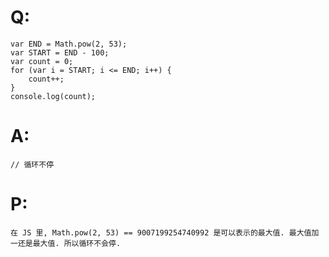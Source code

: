 # Q:
    var END = Math.pow(2, 53);
    var START = END - 100;
    var count = 0;
    for (var i = START; i <= END; i++) {
        count++;
    }
    console.log(count);
# A:
    // 循环不停
# P:
    在 JS 里, Math.pow(2, 53) == 9007199254740992 是可以表示的最大值. 最大值加一还是最大值. 所以循环不会停.